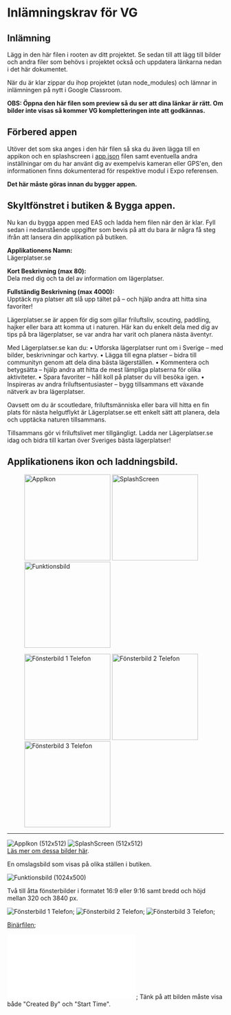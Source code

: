 # Inlämningskrav för VG

## Inlämning

Lägg in den här filen i rooten av ditt projektet. Se sedan till att lägg till bilder och andra filer som behövs i projektet också och uppdatera länkarna nedan i det här dokumentet.

När du är klar zippar du ihop projektet (utan node_modules) och lämnar in inlämningen på nytt i Google Classroom.

**OBS: Öppna den här filen som preview så du ser att dina länkar är rätt. Om bilder inte visas så kommer VG kompletteringen inte att godkännas.**

## Förbered appen

Utöver det som ska anges i den här filen så ska du även lägga till en appikon och en splashscreen i [app.json](./app.json) filen samt eventuella andra inställningar om du har använt dig av exempelvis kameran eller GPS'en, den informationen finns dokumenterad för respektive modul i Expo referensen.

**Det här måste göras innan du bygger appen.**

## Skyltfönstret i butiken & Bygga appen.

Nu kan du bygga appen med EAS och ladda hem filen när den är klar. Fyll sedan i nedanstående uppgifter som bevis på att du bara är några få steg ifrån att lansera din applikation på butiken.

**Applikationens Namn:**<br>
Lägerplatser.se

**Kort Beskrivning (max 80):**<br>
Dela med dig och ta del av information om lägerplatser.

**Fullständig Beskrivning (max 4000):**<br>
Upptäck nya platser att slå upp tältet på – och hjälp andra att hitta sina favoriter!

Lägerplatser.se är appen för dig som gillar friluftsliv, scouting, paddling, hajker eller bara att komma ut i naturen. Här kan du enkelt dela med dig av tips på bra lägerplatser, se var andra har varit och planera nästa äventyr.

Med Lägerplatser.se kan du:
• Utforska lägerplatser runt om i Sverige – med bilder, beskrivningar och kartvy.
• Lägga till egna platser – bidra till communityn genom att dela dina bästa lägerställen.
• Kommentera och betygsätta – hjälp andra att hitta de mest lämpliga platserna för olika aktiviteter.
• Spara favoriter – håll koll på platser du vill besöka igen.
• Inspireras av andra friluftsentusiaster – bygg tillsammans ett växande nätverk av bra lägerplatser.

Oavsett om du är scoutledare, friluftsmänniska eller bara vill hitta en fin plats för nästa helgutflykt är Lägerplatser.se ett enkelt sätt att planera, dela och upptäcka naturen tillsammans.

Tillsammans gör vi friluftslivet mer tillgängligt.
Ladda ner Lägerplatser.se idag och bidra till kartan över Sveriges bästa lägerplatser!

## Applikationens ikon och laddningsbild.

<figure>
    <img src="./assets/images/icon.png" height="200" alt="AppIkon">
    <img src="./assets/images/splash-icon.png" height="200" alt="SplashScreen">
    <img src="./assets/images/funktionsbild.png" height="200" alt="Funktionsbild">
</figure>
<figure>
    <img src="./assets/images/screens/image-1-home.jpg" width="200" alt="Fönsterbild 1 Telefon">
    <img src="./assets/images/screens/image-2-map.jpg" width="200" alt="Fönsterbild 2 Telefon">
    <img src="./assets/images/screens/image-3-places.jpg" width="200" alt="Fönsterbild 3 Telefon">
</figure>

---

![AppIkon (512x512)](./assets/images/icon.png)
![SplashScreen (512x512)](./assets/images/splash-icon.png)<br>
[Läs mer om dessa bilder här](https://docs.expo.dev/develop/user-interface/splash-screen-and-app-icon/).

En omslagsbild som visas på olika ställen i butiken.

![Funktionsbild (1024x500)](./assets/images/funktionsbild.png)

Två till åtta fönsterbilder i formatet 16:9 eller 9:16 samt bredd och höjd mellan 320 och 3840 px.

![Fönsterbild 1 Telefon](./assets/images/screens/image-1-home.jpg);
![Fönsterbild 2 Telefon](./assets/images/screens/image-2-map.jpg);
![Fönsterbild 3 Telefon](./assets/images/screens/image-3-places.jpg);

[Binärfilen](./path/to/build.aab);

![Screenshot på expo bygget](./path/to/build.aab);
Tänk på att bilden måste visa både "Created By" och "Start Time".
